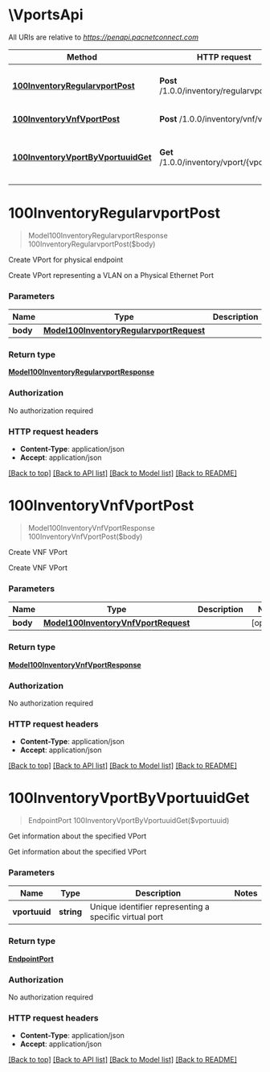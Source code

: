 # \VportsApi

All URIs are relative to *https://penapi.pacnetconnect.com*

Method | HTTP request | Description
------------- | ------------- | -------------
[**100InventoryRegularvportPost**](VportsApi.md#100InventoryRegularvportPost) | **Post** /1.0.0/inventory/regularvport | Create VPort for physical endpoint
[**100InventoryVnfVportPost**](VportsApi.md#100InventoryVnfVportPost) | **Post** /1.0.0/inventory/vnf/vport | Create VNF VPort
[**100InventoryVportByVportuuidGet**](VportsApi.md#100InventoryVportByVportuuidGet) | **Get** /1.0.0/inventory/vport/{vportuuid} | Get information about the specified VPort


# **100InventoryRegularvportPost**
> Model100InventoryRegularvportResponse 100InventoryRegularvportPost($body)

Create VPort for physical endpoint

Create VPort representing a VLAN on a Physical Ethernet Port


### Parameters

Name | Type | Description  | Notes
------------- | ------------- | ------------- | -------------
 **body** | [**Model100InventoryRegularvportRequest**](Model100InventoryRegularvportRequest.md)|  | [optional] 

### Return type

[**Model100InventoryRegularvportResponse**](100InventoryRegularvportResponse.md)

### Authorization

No authorization required

### HTTP request headers

 - **Content-Type**: application/json
 - **Accept**: application/json

[[Back to top]](#) [[Back to API list]](../README.md#documentation-for-api-endpoints) [[Back to Model list]](../README.md#documentation-for-models) [[Back to README]](../README.md)

# **100InventoryVnfVportPost**
> Model100InventoryVnfVportResponse 100InventoryVnfVportPost($body)

Create VNF VPort

Create VNF VPort


### Parameters

Name | Type | Description  | Notes
------------- | ------------- | ------------- | -------------
 **body** | [**Model100InventoryVnfVportRequest**](Model100InventoryVnfVportRequest.md)|  | [optional] 

### Return type

[**Model100InventoryVnfVportResponse**](100InventoryVnfVportResponse.md)

### Authorization

No authorization required

### HTTP request headers

 - **Content-Type**: application/json
 - **Accept**: application/json

[[Back to top]](#) [[Back to API list]](../README.md#documentation-for-api-endpoints) [[Back to Model list]](../README.md#documentation-for-models) [[Back to README]](../README.md)

# **100InventoryVportByVportuuidGet**
> EndpointPort 100InventoryVportByVportuuidGet($vportuuid)

Get information about the specified VPort

Get information about the specified VPort


### Parameters

Name | Type | Description  | Notes
------------- | ------------- | ------------- | -------------
 **vportuuid** | **string**| Unique identifier representing a specific virtual port | 

### Return type

[**EndpointPort**](EndpointPort.md)

### Authorization

No authorization required

### HTTP request headers

 - **Content-Type**: application/json
 - **Accept**: application/json

[[Back to top]](#) [[Back to API list]](../README.md#documentation-for-api-endpoints) [[Back to Model list]](../README.md#documentation-for-models) [[Back to README]](../README.md)

